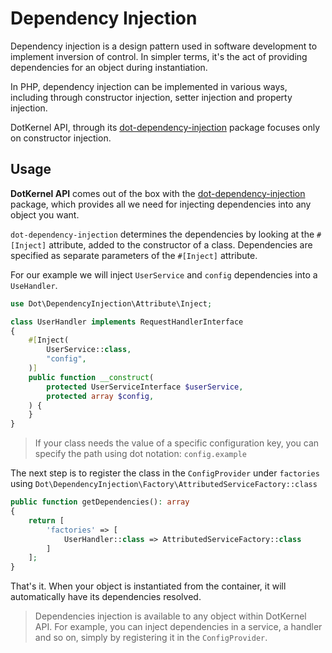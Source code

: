 # Dependency Injection

Dependency injection is a design pattern used in software development to implement inversion of control. In simpler
terms, it's the act of providing dependencies for an object during instantiation.

In PHP, dependency injection can be implemented in various ways, including through constructor injection, setter
injection and property injection.

DotKernel API, through its [dot-dependency-injection](https://github.com/dotkernel/dot-dependency-injection) package
focuses only on constructor injection.

## Usage

**DotKernel API** comes out of the box with the
[dot-dependency-injection](https://github.com/dotkernel/dot-dependency-injection) package, which provides all we need for
injecting dependencies into any object you want.

`dot-dependency-injection` determines the dependencies by looking at the `#[Inject]` attribute, added to the constructor
of a class. Dependencies are specified as separate parameters of the `#[Inject]` attribute.

For our example we will inject `UserService` and `config` dependencies into a `UseHandler`.

```php
use Dot\DependencyInjection\Attribute\Inject;

class UserHandler implements RequestHandlerInterface
{
    #[Inject(
        UserService::class,
        "config",
    )]
    public function __construct(
        protected UserServiceInterface $userService,
        protected array $config,
    ) {
    }
}
```

> If your class needs the value of a specific configuration key, you can specify the path using dot notation:
> `config.example`

The next step is to register the class in the `ConfigProvider` under `factories` using
`Dot\DependencyInjection\Factory\AttributedServiceFactory::class`

```php
public function getDependencies(): array
{
    return [
        'factories' => [
            UserHandler::class => AttributedServiceFactory::class
        ]
    ];
}
```

That's it. When your object is instantiated from the container, it will automatically have its
dependencies resolved.

> Dependencies injection is available to any object within DotKernel API. For example, you can inject dependencies in a
> service, a handler and so on, simply by registering it in the `ConfigProvider`.
